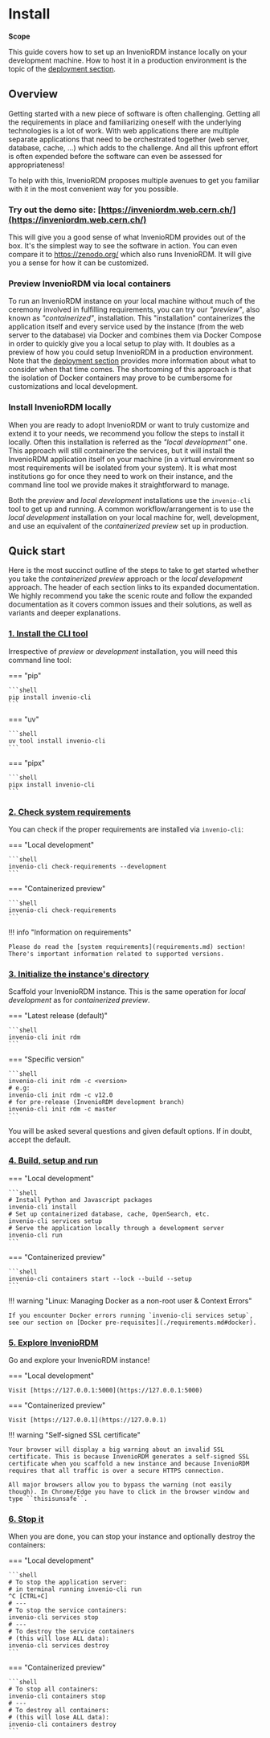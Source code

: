 # Install

**Scope**

This guide covers how to set up an InvenioRDM instance locally on your development machine.
How to host it in a production environment is the topic of the [deployment section](../operate/ops/deploy.md).

## Overview

Getting started with a new piece of software is often challenging. Getting all the requirements in place and familiarizing oneself with the underlying technologies is a lot of work. With web applications there are multiple separate applications that need to be orchestrated together (web server, database, cache, ...) which adds to the challenge. And all this upfront effort is often expended before the software can even be assessed for appropriateness!

To help with this, InvenioRDM proposes multiple avenues to get you familiar with it in the most convenient way for you possible.

### Try out the demo site: [https://inveniordm.web.cern.ch/](https://inveniordm.web.cern.ch/)

This will give you a good sense of what InvenioRDM provides out of the box. It's the simplest way to see the software in action. You can even compare it to https://zenodo.org/ which also runs InvenioRDM. It will give you a sense for how it can be customized.

### Preview InvenioRDM via local containers

To run an InvenioRDM instance on your local machine without much of the ceremony involved in fulfilling requirements, you can try our *"preview"*, also known as *"containerized"*, installation. This "installation" containerizes the application itself and every service used by the instance (from the web server to the database) via Docker and combines them via Docker Compose in order to quickly give you a local setup to play with. It doubles as a preview of how you could setup InvenioRDM in a production environment. Note that the [deployment section](../operate/ops/deploy.md) provides more information about what to consider when that time comes. The shortcoming of this approach is that the isolation of Docker containers may prove to be cumbersome for customizations and local development.

### Install InvenioRDM locally

When you are ready to adopt InvenioRDM or want to truly customize and extend it to your needs, we recommend you follow the steps to install it locally. Often this installation is referred as the *"local development"* one. This approach will still containerize the services, but it will install the InvenioRDM application itself on your machine (in a virtual environment so most requirements will be isolated from your system). It is what most institutions go for once they need to work on their instance, and the command line tool we provide makes it straightforward to manage.

Both the *preview* and *local development* installations use the `invenio-cli` tool to get up and running. A common workflow/arrangement is to use the *local development* installation on your local machine for, well, development, and use an equivalent of the *containerized preview* set up in production.

## Quick start

Here is the most succinct outline of the steps to take to get started whether you take the *containerized preview* approach or the *local development* approach. The header of each section links to its expanded documentation. We highly recommend you take the scenic route and follow the expanded documentation as it covers common issues and their solutions, as well as variants and deeper explanations.

### [1. Install the CLI tool](cli.md)

Irrespective of *preview* or *development* installation, you will need this command line tool:

=== "pip"

    ```shell
    pip install invenio-cli
    ```

=== "uv"

    ```shell
    uv tool install invenio-cli
    ```

=== "pipx"

    ```shell
    pipx install invenio-cli
    ```

### [2. Check system requirements](requirements.md)

You can check if the proper requirements are installed via `invenio-cli`:

=== "Local development"

    ```shell
    invenio-cli check-requirements --development
    ```

=== "Containerized preview"

    ```shell
    invenio-cli check-requirements
    ```

!!! info "Information on requirements"

    Please do read the [system requirements](requirements.md) section!
    There's important information related to supported versions.


### [3. Initialize the instance's directory](initialize.md)

Scaffold your InvenioRDM instance. This is the same operation for *local development* as for *containerized preview*.

=== "Latest release (default)"

    ```shell
    invenio-cli init rdm
    ```

=== "Specific version"

    ```shell
    invenio-cli init rdm -c <version>
    # e.g:
    invenio-cli init rdm -c v12.0
    # for pre-release (InvenioRDM development branch)
    invenio-cli init rdm -c master
    ```

You will be asked several questions and given default options. If in doubt, accept the default.


### [4. Build, setup and run](build-setup-run.md)

=== "Local development"

    ```shell
    # Install Python and Javascript packages
    invenio-cli install
    # Set up containerized database, cache, OpenSearch, etc.
    invenio-cli services setup
    # Serve the application locally through a development server
    invenio-cli run
    ```

=== "Containerized preview"

    ```shell
    invenio-cli containers start --lock --build --setup
    ```

!!! warning "Linux: Managing Docker as a non-root user & Context Errors"

    If you encounter Docker errors running `invenio-cli services setup`, see our section on [Docker pre-requisites](./requirements.md#docker).

### [5. Explore InvenioRDM](explore.md)

Go and explore your InvenioRDM instance!


=== "Local development"

    Visit [https://127.0.0.1:5000](https://127.0.0.1:5000)

=== "Containerized preview"

    Visit [https://127.0.0.1](https://127.0.0.1)

!!! warning "Self-signed SSL certificate"

    Your browser will display a big warning about an invalid SSL certificate. This is because InvenioRDM generates a self-signed SSL certificate when you scaffold a new instance and because InvenioRDM requires that all traffic is over a secure HTTPS connection.

    All major browsers allow you to bypass the warning (not easily though). In Chrome/Edge you have to click in the browser window and type ``thisisunsafe``.

### [6. Stop it](stop.md)

When you are done, you can stop your instance and optionally destroy the containers:

=== "Local development"

    ```shell
    # To stop the application server:
    # in terminal running invenio-cli run
    ^C [CTRL+C]
    # ---
    # To stop the service containers:
    invenio-cli services stop
    # ---
    # To destroy the service containers
    # (this will lose ALL data):
    invenio-cli services destroy
    ```

=== "Containerized preview"


    ```shell
    # To stop all containers:
    invenio-cli containers stop
    # ---
    # To destroy all containers:
    # (this will lose ALL data):
    invenio-cli containers destroy
    ```

